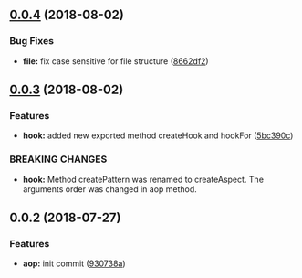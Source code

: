 <a name="0.0.4"></a>
## [0.0.4](https://github.com/mjancarik/to-aop/compare/0.0.3...0.0.4) (2018-08-02)


### Bug Fixes

* **file:** fix case sensitive for file structure ([8662df2](https://github.com/mjancarik/to-aop/commit/8662df2))



<a name="0.0.3"></a>
## [0.0.3](https://github.com/mjancarik/to-aop/compare/0.0.2...0.0.3) (2018-08-02)


### Features

* **hook:** added new exported method createHook and hookFor ([5bc390c](https://github.com/mjancarik/to-aop/commit/5bc390c))


### BREAKING CHANGES

* **hook:** Method createPattern was renamed to createAspect. The arguments order was changed
in aop method.



<a name="0.0.2"></a>
## 0.0.2 (2018-07-27)


### Features

* **aop:** init commit ([930738a](https://github.com/mjancarik/to-aop/commit/930738a))




